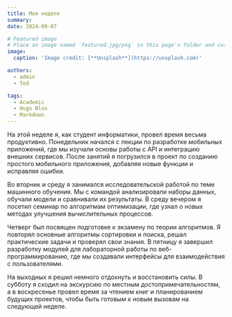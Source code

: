 ```yaml
---
title: Моя неделя
summary: 
date: 2024-09-07

# Featured image
# Place an image named `featured.jpg/png` in this page's folder and customize its options here.
image:
  caption: 'Image credit: [**Unsplash**](https://unsplash.com)'

authors:
  - admin
  - Ted

tags:
  - Academic
  - Hugo Blox
  - Markdown
---
```


На этой неделе я, как студент информатики, провел время весьма продуктивно. Понедельник начался с лекции по разработке мобильных приложений, где мы изучали основы работы с API и интеграцию внешних сервисов. После занятий я погрузился в проект по созданию простого мобильного приложения, добавляя новые функции и исправляя ошибки.

Во вторник и среду я занимался исследовательской работой по теме машинного обучения. Мы с командой анализировали наборы данных, обучали модели и сравнивали их результаты. В среду вечером я посетил семинар по алгоритмам оптимизации, где узнал о новых методах улучшения вычислительных процессов.

Четверг был посвящен подготовке к экзамену по теории алгоритмов. Я повторял основные алгоритмы сортировки и поиска, решал практические задачи и проверял свои знания. В пятницу я завершил разработку модулей для лабораторной работы по веб-программированию, где мы создавали интерфейсы для взаимодействия с пользователями.

На выходных я решил немного отдохнуть и восстановить силы. В субботу я сходил на экскурсию по местным достопримечательностям, а в воскресенье провел время за чтением книг и планированием будущих проектов, чтобы быть готовым к новым вызовам на следующей неделе.
